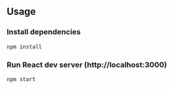 ## Usage

### Install dependencies

```
npm install
```

### Run React dev server (http://localhost:3000)

```
npm start
```
